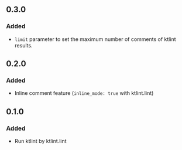 ## 0.3.0
### Added
- `limit` parameter to set the maximum number of comments of ktlint results.

## 0.2.0
### Added
- Inline comment feature (`inline_mode: true` with ktlint.lint)

## 0.1.0
### Added
- Run ktlint by ktlint.lint
